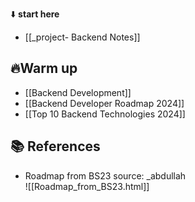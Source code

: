 ⬇️ **start here**

- [[_project- Backend Notes]]

 ## 🔥Warm up

- [[Backend Development]]  
- [[Backend Developer Roadmap 2024]]  
- [[Top 10 Backend Technologies 2024]]  


## 📚 References

- Roadmap from BS23 source: _abdullah  
  ![[Roadmap_from_BS23.html]]  



